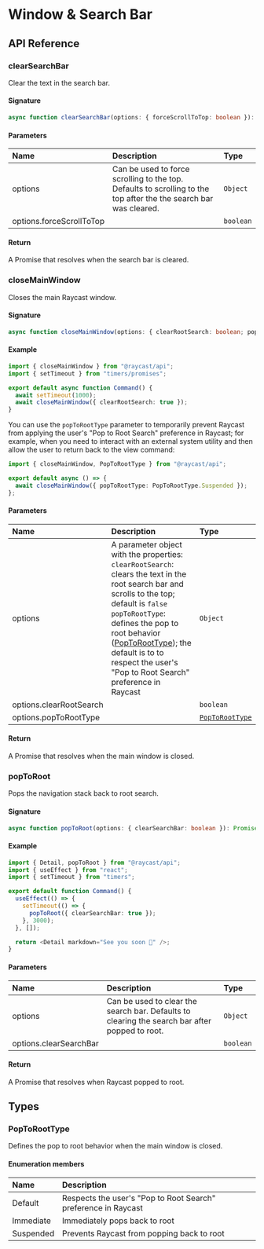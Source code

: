 # Window & Search Bar

## API Reference

### clearSearchBar

Clear the text in the search bar.

#### Signature

```typescript
async function clearSearchBar(options: { forceScrollToTop: boolean }): Promise<void>;
```

#### Parameters

| Name | Description | Type |
| :--- | :--- | :--- |
| options | Can be used to force scrolling to the top. Defaults to scrolling to the top after the the search bar was cleared. | <code>Object</code> |
| options.forceScrollToTop |  | <code>boolean</code> |

#### Return

A Promise that resolves when the search bar is cleared.

### closeMainWindow

Closes the main Raycast window.

#### Signature

```typescript
async function closeMainWindow(options: { clearRootSearch: boolean; popToRootType?: PopToRootType }): Promise<void>;
```

#### Example

```typescript
import { closeMainWindow } from "@raycast/api";
import { setTimeout } from "timers/promises";

export default async function Command() {
  await setTimeout(1000);
  await closeMainWindow({ clearRootSearch: true });
}
```

You can use the `popToRootType` parameter to temporarily prevent Raycast from applying the user's "Pop to Root Search" preference in Raycast; for example, when you need to interact with an external system utility and then allow the user to return back to the view command:

```typescript
import { closeMainWindow, PopToRootType } from "@raycast/api";

export default async () => {
  await closeMainWindow({ popToRootType: PopToRootType.Suspended });
};
```

#### Parameters

| Name | Description | Type |
| :--- | :--- | :--- |
| options | A parameter object with the properties: `clearRootSearch`: clears the text in the root search bar and scrolls to the top; default is `false` `popToRootType`: defines the pop to root behavior ([PopToRootType](window-and-search-bar.md#poptoroottype)); the default is to to respect the user's "Pop to Root Search" preference in Raycast | <code>Object</code> |
| options.clearRootSearch |  | <code>boolean</code> |
| options.popToRootType |  | <code>[PopToRootType](window-and-search-bar.md#poptoroottype)</code> |

#### Return

A Promise that resolves when the main window is closed.

### popToRoot

Pops the navigation stack back to root search.

#### Signature

```typescript
async function popToRoot(options: { clearSearchBar: boolean }): Promise<void>;
```

#### Example

```typescript
import { Detail, popToRoot } from "@raycast/api";
import { useEffect } from "react";
import { setTimeout } from "timers";

export default function Command() {
  useEffect(() => {
    setTimeout(() => {
      popToRoot({ clearSearchBar: true });
    }, 3000);
  }, []);

  return <Detail markdown="See you soon 👋" />;
}
```

#### Parameters

| Name | Description | Type |
| :--- | :--- | :--- |
| options | Can be used to clear the search bar. Defaults to clearing the search bar after popped to root. | <code>Object</code> |
| options.clearSearchBar |  | <code>boolean</code> |

#### Return

A Promise that resolves when Raycast popped to root.

## Types

### PopToRootType

Defines the pop to root behavior when the main window is closed.

#### Enumeration members

| Name      | Description                                                    |
| :-------- | :------------------------------------------------------------- |
| Default   | Respects the user's "Pop to Root Search" preference in Raycast |
| Immediate | Immediately pops back to root                                  |
| Suspended | Prevents Raycast from popping back to root                     |
